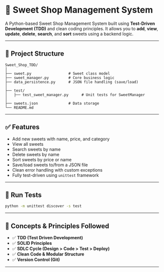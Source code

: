 
# 🍬 Sweet Shop Management System

A Python-based Sweet Shop Management System built using **Test-Driven Development (TDD)** and clean coding principles. It allows you to **add**, **view**, **update**, **delete**, **search**, and **sort** sweets using a backend logic.

---

## 📁 Project Structure

```
Sweet_Shop_TDD/
│
├── sweet.py                 # Sweet class model
├── sweet_manager.py         # Core business logic
├── data_persistence.py      # JSON file handling (save/load)
│
├── test/
│   ├── test_sweet_manager.py      # Unit tests for SweetManager
│
├── sweets.json              # Data storage 
└── README.md
```

---

## ✅ Features

- Add new sweets with name, price, and category
- View all sweets
- Search sweets by name
- Delete sweets by name
- Sort sweets by price or name
- Save/load sweets to/from a JSON file
- Clean error handling with custom exceptions
- Fully test-driven using `unittest` framework

---

## 🧪 Run Tests

```bash
python -m unittest discover -s test
```

---

## 🧠 Concepts & Principles Followed

- ✅ **TDD (Test Driven Development)**
- ✅ **SOLID Principles**
- ✅ **SDLC Cycle (Design > Code > Test > Deploy)**
- ✅ **Clean Code & Modular Structure**
- ✅ **Version Control (Git)**

---
